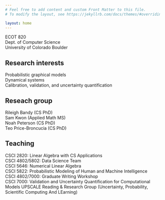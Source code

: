 ```yaml
---
# Feel free to add content and custom Front Matter to this file.
# To modify the layout, see https://jekyllrb.com/docs/themes/#overriding-theme-defaults

layout: home
---
```

ECOT 820  
Dept. of Computer Science  
University of Colorado Boulder  

## Research interests
Probabilistic graphical models  
Dynamical systems  
Calibration, validation, and uncertainty quantification  

## Reseach group  
Rileigh Bandy (CS PhD)  
Sam Kwon (Applied Math MS)  
Noah Peterson (CS PhD)  
Teo Price-Broncucia (CS PhD)

## Teaching
CSCI 2820: Linear Algebra with CS Applications  
CSCI 4802/5802: Data Science Team  
CSCI 5646: Numerical Linear Algebra  
CSCI 5822: Probabilistic Modeling of Human and Machine Intelligence  
CSCI 4802/7000: Graduate Writing Workshop  
CSCI 7000: Validation and Uncertainty Quantification for Computational Models
UPSCALE Reading & Research Group (Uncertainty, Probability, Scientific Computing And LEarning)

